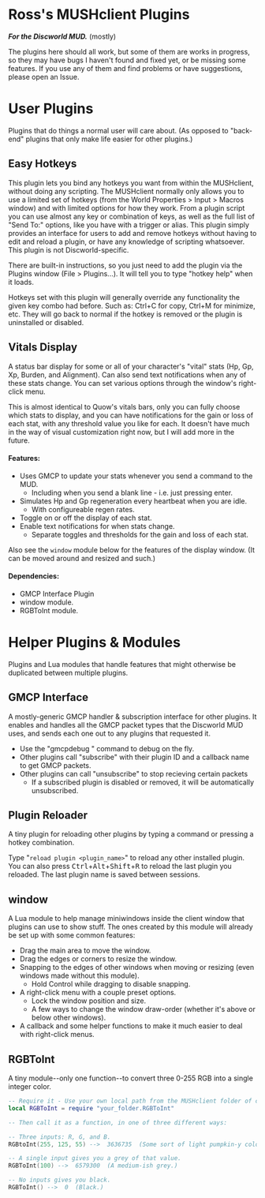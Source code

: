 
# Ross's MUSHclient Plugins
_**For the Discworld MUD.**_ (mostly)

The plugins here should all work, but some of them are works in progress, so they may have bugs I haven't found and fixed yet, or be missing some features. If you use any of them and find problems or have suggestions, please open an Issue.

# User Plugins
Plugins that do things a normal user will care about. (As opposed to "back-end" plugins that only make life easier for other plugins.)

## Easy Hotkeys
This plugin lets you bind any hotkeys you want from within the MUSHclient, without doing any scripting. The MUSHclient normally only allows you to use a limited set of hotkeys (from the World Properties > Input > Macros window) and with limited options for how they work. From a plugin script you can use almost any key or combination of keys, as well as the full list of "Send To:" options, like you have with a trigger or alias. This plugin simply provides an interface for users to add and remove hotkeys without having to edit and reload a plugin, or have any knowledge of scripting whatsoever. This plugin is not Discworld-specific.

There are built-in instructions, so you just need to add the plugin via the Plugins window (File > Plugins...). It will tell you to type "hotkey help" when it loads.

Hotkeys set with this plugin will generally override any functionality the given key combo had before. Such as: Ctrl+C for copy, Ctrl+M for minimize, etc. They will go back to normal if the hotkey is removed or the plugin is uninstalled or disabled.

## Vitals Display
A status bar display for some or all of your character's "vital" stats (Hp, Gp, Xp, Burden, and Alignment). Can also send text notifications when any of these stats change. You can set various options through the window's right-click menu.

This is almost identical to Quow's vitals bars, only you can fully choose which stats to display, and you can have notifications for the gain or loss of each stat, with any threshold value you like for each. It doesn't have much in the way of visual customization right now, but I will add more in the future.

#### Features:
* Uses GMCP to update your stats whenever you send a command to the MUD.
   * Including when you send a blank line - i.e. just pressing enter.
* Simulates Hp and Gp regeneration every heartbeat when you are idle.
   * With configureable regen rates.
* Toggle on or off the display of each stat.
* Enable text notifications for when stats change.
   * Separate toggles and thresholds for the gain and loss of each stat.


Also see the `window` module below for the features of the display window. (It can be moved around and resized and such.)

#### Dependencies:
* GMCP Interface Plugin
* window module.
* RGBToInt module.

# Helper Plugins & Modules
Plugins and Lua modules that handle features that might otherwise be duplicated between multiple plugins.

## GMCP Interface
A mostly-generic GMCP handler & subscription interface for other plugins. It enables and handles all the GMCP packet types that the Discworld MUD uses, and sends each one out to any plugins that requested it.

* Use the "gmcpdebug <mode> <packetNameFilter>" command to debug on the fly.
* Other plugins call "subscribe" with their plugin ID and a callback name to get GMCP packets.
* Other plugins can call "unsubscribe" to stop recieving certain packets
   * If a subscribed plugin is disabled or removed, it will be automatically unsubscribed.

## Plugin Reloader
A tiny plugin for reloading other plugins by typing a command or pressing a hotkey combination.

Type "`reload plugin <plugin_name>`" to reload any other installed plugin.
You can also press <kbd>Ctrl</kbd>+<kbd>Alt</kbd>+<kbd>Shift</kbd>+<kbd>R</kbd> to reload the last plugin you reloaded. The last plugin name is saved between sessions.

## window
A Lua module to help manage miniwindows inside the client window that plugins can use to show stuff. The ones created by this module will already be set up with some common features:

* Drag the main area to move the window.
* Drag the edges or corners to resize the window.
* Snapping to the edges of other windows when moving or resizing (even windows made without this module).
   * Hold Control while dragging to disable snapping.
* A right-click menu with a couple preset options.
   * Lock the window position and size.
   * A few ways to change the window draw-order (whether it's above or below other windows).
* A callback and some helper functions to make it much easier to deal with right-click menus.


## RGBToInt
A tiny module--only one function--to convert three 0-255 RGB into a single integer color.

```Lua
-- Require it - Use your own local path from the MUSHclient folder of course.
local RGBToInt = require "your_folder.RGBToInt"

-- Then call it as a function, in one of three different ways:

-- Three inputs: R, G, and B.
RGBtoInt(255, 125, 55) -->  3636735  (Some sort of light pumpkin-y color.)

-- A single input gives you a grey of that value.
RGBToInt(100) -->  6579300  (A medium-ish grey.)

-- No inputs gives you black.
RGBToInt() -->  0  (Black.)
```

